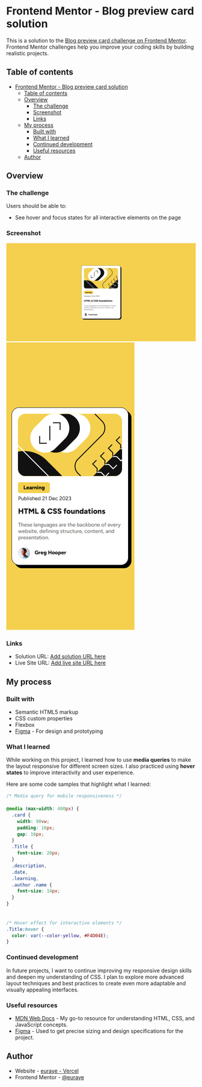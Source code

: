 # Frontend Mentor - Blog preview card solution

This is a solution to the [Blog preview card challenge on Frontend Mentor](https://www.frontendmentor.io/challenges/blog-preview-card-ckPaj01IcS). Frontend Mentor challenges help you improve your coding skills by building realistic projects. 

## Table of contents

- [Frontend Mentor - Blog preview card solution](#frontend-mentor---blog-preview-card-solution)
  - [Table of contents](#table-of-contents)
  - [Overview](#overview)
    - [The challenge](#the-challenge)
    - [Screenshot](#screenshot)
    - [Links](#links)
  - [My process](#my-process)
    - [Built with](#built-with)
    - [What I learned](#what-i-learned)
    - [Continued development](#continued-development)
    - [Useful resources](#useful-resources)
  - [Author](#author)


## Overview

### The challenge

Users should be able to:

- See hover and focus states for all interactive elements on the page

### Screenshot

![](/image-demo/Desktop%20Ver.png)
![](/image-demo/Mobile%20Ver.png)


### Links

- Solution URL: [Add solution URL here](https://www.frontendmentor.io/solutions/responsive-blog-preview-card-with-styled-components-and-modern-css-Nl0zomIk4N)
- Live Site URL: [Add live site URL here](https://blog-preview-card-euraye-solution.vercel.app/)

## My process

### Built with

- Semantic HTML5 markup
- CSS custom properties
- Flexbox
- [Figma](https://www.figma.com/) - For design and prototyping

### What I learned

While working on this project, I learned how to use **media queries** to make the layout responsive for different screen sizes. I also practiced using **hover states** to improve interactivity and user experience.

Here are some code samples that highlight what I learned:

```css
/* Media query for mobile responsiveness */

@media (max-width: 400px) {
  .card {
    width: 90vw;
    padding: 16px;
    gap: 16px;
  }
  .Title {
    font-size: 20px;
  }
  .description,
  .date,
  .learning,
  .author .name {
    font-size: 14px;
  }
}


/* Hover effect for interactive elements */
.Title:hover {
  color: var(--color-yellow, #F4D04E);
}
```

### Continued development
In future projects, I want to continue improving my responsive design skills and deepen my understanding of CSS. I plan to explore more advanced layout techniques and best practices to create even more adaptable and visually appealing interfaces.

### Useful resources
- [MDN Web Docs](https://developer.mozilla.org/) - My go-to resource for understanding HTML, CSS, and JavaScript concepts.
- [Figma](https://www.figma.com/) - Used to get precise sizing and design specifications for the project.

## Author

- Website - [euraye - Vercel](https://blog-preview-card-euraye-solution.vercel.app/)
- Frontend Mentor - [@euraye](https://www.frontendmentor.io/profile/euraye)


